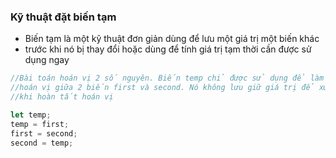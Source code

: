 ### Kỹ thuật đặt biến tạm

- Biến tạm là một kỹ thuật đơn giản dùng để lưu một giá trị một biến khác
- trước khi nó bị thay đổi hoặc dùng để tính giá trị tạm thời cần được sử dụng ngay

```javascript
//Bài toán hoán vị 2 số nguyên. Biến temp chỉ được sử dụng để làm biến trung gian
//hoán vị giữa 2 biến first và second. Nó không lưu giữ giá trị để xử lý tiếp ngay
//khi hoàn tất hoán vị

let temp;
temp = first;
first = second;
second = temp;
```
